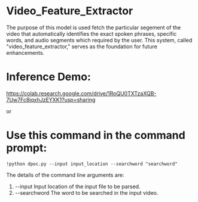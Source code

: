 # Video_Feature_Extractor
The purpose of this model is used fetch the particular segement of the video that automatically identifies the exact spoken phrases, specific words, 
and audio segments which required by the user. 
This system, called "video_feature_extractor," serves as the foundation for future enhancements.


# Inference Demo:
https://colab.research.google.com/drive/1RoQU0TXTzaXQB-7Uw7Fc8iqxhJzEYXK1?usp=sharing

or 
# Use this command in the command prompt:

    !python dpoc.py --input input_location --searchword "searchword"

The details of the command line arguments are:
1. --input       Input location of the input file to be parsed.
2. --searchword  The word to be searched in the input video.
